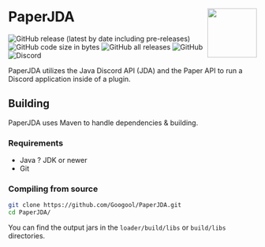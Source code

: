 # PaperJDA <img align="right" width="100" height="100" src="https://user-images.githubusercontent.com/56870446/189651634-68f50fb8-0175-4aec-8f65-a2cf7532a2ae.png">

<p align="left">
<img alt="GitHub release (latest by date including pre-releases)" src="https://img.shields.io/github/v/release/Googool/PaperJDA?include_prereleases&style=flat-square">
<img alt="GitHub code size in bytes" src="https://img.shields.io/github/languages/code-size/Googool/PaperJDA?style=flat-square">
<img alt="GitHub all releases" src="https://img.shields.io/github/downloads/Googool/PaperJDA/total?style=flat-square">
<img alt="GitHub" src="https://img.shields.io/github/license/Googool/PaperJDA?style=flat-square">
<img alt="Discord" src="https://img.shields.io/discord/1015360569399844946?style=flat-square">
</p>

PaperJDA utilizes the Java Discord API (JDA) and the Paper API to run a Discord application inside of a plugin.

## Building
PaperJDA uses Maven to handle dependencies & building.

### Requirements

- Java ? JDK or newer
- Git

### Compiling from source

```bash
git clone https://github.com/Googool/PaperJDA.git
cd PaperJDA/
```

You can find the output jars in the `loader/build/libs` or `build/libs` directories.
